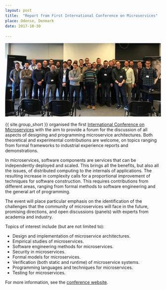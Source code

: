 ```yaml
---
layout: post
title:  "Report from First International Conference on Microservices"
place: Odense, Denmark
date: 2017-10-30

---
```

<img class="img-fluid mx-auto d-block" src="/images/posts/microservices-2017-group.jpg">

{{ site.group_short }} organised the first [International Conference on Microservices](http://conf-micro.services/) with the aim to provide a forum for the discussion of all aspects of designing and programming microservice architectures. Both theoretical and experimental contributions are welcome, on topics ranging from formal frameworks to industrial experience reports and demonstrations.

<!--more-->

In microservices, software components are services that can be independently deployed and scaled. This brings all the benefits, but also all the issues, of distributed computing to the internals of applications. The resulting increase in complexity calls for a proportional improvement of techniques for software construction. This requires contributions from different areas, ranging from formal methods to software engineering and the general art of programming.

The event will place particular emphasis on the identification of the challenges that the community of microservices will face in the future, promising directions, and open discussions (panels) with experts from academia and industry.

Topics of interest include (but are not limited to):

* Design and implementation of microservice architectures.
* Empirical studies of microservices.
* Software engineering methods for microservices.
* Security in microservices.
* Formal models for microservices.
* Verification (both static and runtime) of microservice systems.
* Programming languages and techniques for microservices.
* Testing for microservices.

For more information, see the [conference website](http://conf-micro.services/).